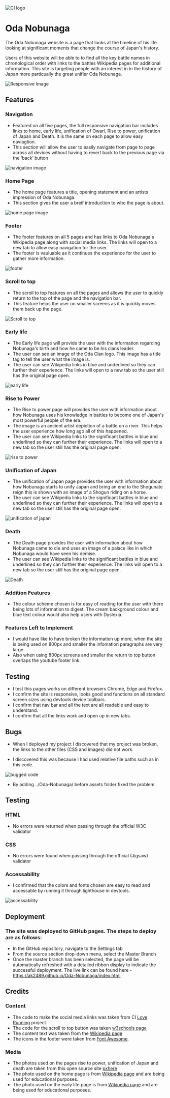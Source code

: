 ![CI logo](https://codeinstitute.s3.amazonaws.com/fullstack/ci_logo_small.png)

# Oda Nobunaga

The Oda Nobunaga website is a page that looks at the timeline of his life looking at significant moments that change the course of Japan's history. 

Users of this website will be able to to find all the key battle names in chronological order with links to the battles Wikipedia pages for additional information. This site is targeting people with an interest in in the history of Japan more particually the great unifier Oda Nobunaga. 

![Responsive Image](/assets/docs/responsive.jpg)

## Features 

### Navigation

* Featured on all five pages, the full responsive navigation bar includes links to home, early life, unification of Owari, Rise to power, unification of Japan and Death. It is the same on each page to allow easy naviagtion.
* This section will allow the user to easily navigate from page to page across all devices without having to revert back to the previous page via the ‘back’ button

![navigation image](/assets/docs/nav-bar.jpg)

### Home Page

* The home page features a title, opening statement and an artists impression of Oda Nobunaga. 
* This section gives the user a breif introduction to who the page is about.

![home page image](/assets/docs/home-page.jpg)

### Footer

* The footer features on all 5 pages and has links to Oda Nobunaga's Wikipedia page along with social media links. The links will open to a new tab to allow easy navigation for the user.
* The footer is vauluable as it continues the experience for the user to gather more information.

![footer](/assets/docs/footer.jpg)

### Scroll to top 

* The scroll to top features on all the pages and allows the user to quickly return to the top of the page and the navigation bar. 
* This feature helps the user on smaller screens as it is quickly moves them back up the page.

![Scroll to top](/assets/docs/scroll-to-top.jpg)

### Early life

* The Early life page will provide the user with the information regarding Nobunaga's birth and how he came to be his clans leader. 
* The user can see an image of the Oda Clan logo. This image has a title tag to tell the user what the image is.
* The user can see Wikipedia links in blue and underlined so they can further their experience. The links will open to a new tab so the user still has the original page open. 

![early life](/assets/docs/early-life.jpg)

### Rise to Power

* The Rise to power page will provides the user with information about how Nobunaga uses his knowledge in battles to become one of Japan's most powerful people of the era.
* The image is an ancient artist depiction of a battle on a river. This helps the user experience how long ago all of this happened.
* The user can see Wikipedia links to the significant battles in blue and underlined so they can further their experience. The links will open to a new tab so the user still has the original page open.

![rise to power](/assets/docs/power.jpg)

### Unification of Japan

* The unification of Japan page provides the user with information about how Nobunaga starts to unify Japan and bring an end to the Shogunate reign this is shown with an image of a Shogun riding on a horse.
* The user can see Wikipedia links to the significant battles in blue and underlined so they can further their experience. The links will open to a new tab so the user still has the original page open.

![unification of japan](/assets/docs/japan.jpg)

### Death 

* The Death page provides the user with information about how Nobunaga came to die and uses an image of a palace like in which Nobunaga would have seen his demise.
* The user can see Wikipedia links to the significant battles in blue and underlined so they can further their experience. The links will open to a new tab so the user still has the original page open.

![Death](/assets/docs/death.jpg)

### Addition Features

* The colour scheme chosen is for easy of reading for the user with there being lots of information to digest. The cream background colour and blue text colour would also help users with Dyslexia.

### Features Left to Implement 

* I would have like to have broken the information up more, when the site is being used on 800px and smaller the infomation paragraphs are very large. 
* Also when using 800px screens and smaller the return to top button overlaps the youtube footer link. 


## Testing 

* I test this pages works on different browsers Chrome, Edge and Firefox.
* I confirm the site is responsive, looks good and functions on all standard screen sizes using devtools device toolbars. 
* I confirm that nav bar and all the text are all readable and easy to understand. 
* I confirm that all the links work and open up in new tabs. 

## Bugs 

* When I deployed my project I discovered that my project was broken, the links to the other files (CSS and images) did not work. 

* I discovered this was because I had used relative file paths such as in this code. 

![bugged code](/assets/docs/bugs.jpg)

* By adding ../Oda-Nobunaga/ before assets folder fixed the problem. 

## Testing  

### HTML
* No errors were returned when passing through the official W3C validator
### CSS
* No errors were found when passing through the official (Jigsaw) validator
### Accessability 
* I confirmed that the colors and fonts chosen are easy to read and accessable by running it through lighthouse in devtools. 

![accessability](/assets/docs/performance.jpg)

## Deployment

### The site was deployed to GitHub pages. The steps to deploy are as follows:
* In the GitHub repository, navigate to the Settings tab
* From the source section drop-down menu, select the Master Branch
* Once the master branch has been selected, the page will be automatically refreshed with a detailed ribbon display to indicate the successful deployment.
The live link can be found here - https://ak2489.github.io/Oda-Nobunaga/index.html

## Credits 

### Content 

* The code to make the social media links was taken from CI [Love Running](https://github.com/ak2489/love-running) project.
* The code for the scroll to top button was taken [w3schools page](https://www.w3schools.com/howto/howto_js_scroll_to_top.asp)
* The content text was taken from the [Wikipedia page](https://en.wikipedia.org/wiki/Oda_Nobunaga)
* The icons in the footer were taken from [Font Awesome](https://fontawesome.com/).

### Media 

* The photos used on the pages rise to power, unification of Japan and death are taken from this open source site [pxhere](https://pxhere.com/)
* The photo used on the home page is from [Wikipedia page](https://upload.wikimedia.org/wikipedia/commons/thumb/7/7f/Oda_Nobunaga-Portrait_by_Giovanni_NIcolao.jpg/255px-Oda_Nobunaga-Portrait_by_Giovanni_NIcolao.jpg) and are being used for educational purposes.
* The photo used on the early life page is from [Wikipedia page](https://upload.wikimedia.org/wikipedia/commons/thumb/f/f5/Oda_emblem.svg/330px-Oda_emblem.svg.png) and are being used for educational purposes. 